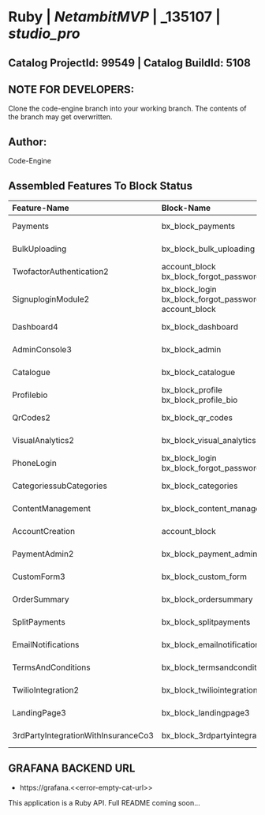 # **Ruby** | _**NetambitMVP**_ | _**135107** | _**studio_pro**_

## **Catalog ProjectId: 99549** | **Catalog BuildId: 5108**

## NOTE FOR DEVELOPERS:
Clone the code-engine branch into your working branch. The contents of the branch may get overwritten.
## Author:
Code-Engine
## Assembled Features To Block Status

| **Feature-Name**        | **Block-Name**        | **Path**  | **Status**  |
|:-------------|:-------------|:-------------|:-------------|
| Payments      | bx_block_payments<br>      | {+app/controllers/bx_block_payments+}<br> | {+Non-Empty+} |
| BulkUploading      | bx_block_bulk_uploading<br>      | {+app/controllers/bx_block_bulk_uploading+}<br> | {+Non-Empty+} |
| TwofactorAuthentication2      | account_block<br>bx_block_forgot_password<br>      | {+app/controllers/account_block+}<br>{+app/controllers/bx_block_forgot_password+}<br> | {+Non-Empty+} |
| SignuploginModule2      | bx_block_login<br>bx_block_forgot_password<br>account_block<br>      | {+app/controllers/bx_block_login+}<br>{+app/controllers/bx_block_forgot_password+}<br>{+app/controllers/account_block+}<br> | {+Non-Empty+} |
| Dashboard4      | bx_block_dashboard<br>      | {+app/controllers/bx_block_dashboard+}<br> | {+Non-Empty+} |
| AdminConsole3      | bx_block_admin<br>      | {+app/controllers/bx_block_admin+}<br> | {+Non-Empty+} |
| Catalogue      | bx_block_catalogue<br>      | {+app/controllers/bx_block_catalogue+}<br> | {+Non-Empty+} |
| Profilebio      | bx_block_profile<br>bx_block_profile_bio<br>      | {+app/controllers/bx_block_profile+}<br>{+app/controllers/bx_block_profile_bio+}<br> | {+Non-Empty+} |
| QrCodes2      | bx_block_qr_codes<br>      | {+app/controllers/bx_block_qr_codes+}<br> | {+Non-Empty+} |
| VisualAnalytics2      | bx_block_visual_analytics<br>      | {++}<br> | {+Non-Empty+} |
| PhoneLogin      | bx_block_login<br>bx_block_forgot_password<br>      | {+app/controllers/bx_block_login+}<br>{+app/controllers/bx_block_forgot_password+}<br> | {+Non-Empty+} |
| CategoriessubCategories      | bx_block_categories<br>      | {+app/controllers/bx_block_categories+}<br> | {+Non-Empty+} |
| ContentManagement      | bx_block_content_management<br>      | {+app/controllers/bx_block_content_management+}<br> | {+Non-Empty+} |
| AccountCreation      | account_block<br>      | {+app/controllers/account_block+}<br> | {+Non-Empty+} |
| PaymentAdmin2      | bx_block_payment_admin<br>      | {+app/controllers/bx_block_payment_admin+}<br> | {+Non-Empty+} |
| CustomForm3      | bx_block_custom_form<br>      | {+app/controllers/bx_block_custom_form+}<br> | {+Non-Empty+} |
| OrderSummary      | bx_block_ordersummary      | {-app/controllers/bx_block_ordersummary-} | {-Empty-} |
| SplitPayments      | bx_block_splitpayments      | {-app/controllers/bx_block_splitpayments-} | {-Empty-} |
| EmailNotifications      | bx_block_emailnotifications      | {-app/controllers/bx_block_emailnotifications-} | {-Empty-} |
| TermsAndConditions      | bx_block_termsandconditions      | {-app/controllers/bx_block_termsandconditions-} | {-Empty-} |
| TwilioIntegration2      | bx_block_twiliointegration2      | {-app/controllers/bx_block_twiliointegration2-} | {-Empty-} |
| LandingPage3      | bx_block_landingpage3      | {-app/controllers/bx_block_landingpage3-} | {-Empty-} |
| 3rdPartyIntegrationWithInsuranceCo3      | bx_block_3rdpartyintegrationwithinsuranceco3      | {-app/controllers/bx_block_3rdpartyintegrationwithinsuranceco3-} | {-Empty-} |

## GRAFANA BACKEND URL
 - https://grafana.<\<error-empty-cat-url>>

This application is a Ruby API. Full README coming soon...